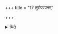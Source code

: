 +++
title = "17 तुषोपवपनम्"

+++

<details><summary>थिते</summary>

17. And the act of throwing (the husks) under (the black antelope's skin also should be done in connection with all the grains).  

[^1]: See I.20.9.
</details>
